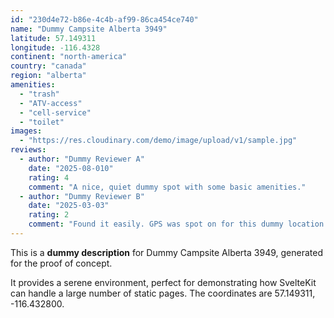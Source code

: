 ```yaml
---
id: "230d4e72-b86e-4c4b-af99-86ca454ce740"
name: "Dummy Campsite Alberta 3949"
latitude: 57.149311
longitude: -116.4328
continent: "north-america"
country: "canada"
region: "alberta"
amenities:
  - "trash"
  - "ATV-access"
  - "cell-service"
  - "toilet"
images:
  - "https://res.cloudinary.com/demo/image/upload/v1/sample.jpg"
reviews:
  - author: "Dummy Reviewer A"
    date: "2025-08-010"
    rating: 4
    comment: "A nice, quiet dummy spot with some basic amenities."
  - author: "Dummy Reviewer B"
    date: "2025-03-03"
    rating: 2
    comment: "Found it easily. GPS was spot on for this dummy location."
---
```


This is a **dummy description** for Dummy Campsite Alberta 3949, generated for the proof of concept.

It provides a serene environment, perfect for demonstrating how SvelteKit can handle a large number of static pages. The coordinates are 57.149311, -116.432800.

